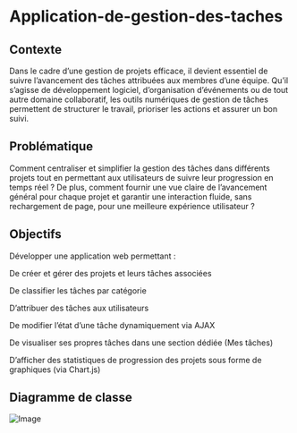 # Application-de-gestion-des-taches
## Contexte
Dans le cadre d’une gestion de projets efficace, il devient essentiel de suivre l’avancement des tâches attribuées aux membres d’une équipe. Qu’il s’agisse de développement logiciel, 
d’organisation d’événements ou de tout autre domaine collaboratif, les outils numériques de gestion de tâches permettent de structurer le travail, prioriser les actions et assurer un bon suivi.
## Problématique
Comment centraliser et simplifier la gestion des tâches dans différents projets tout en permettant aux utilisateurs de suivre leur progression en temps réel ?
De plus, comment fournir une vue claire de l’avancement général pour chaque projet et garantir une interaction fluide, sans rechargement de page, pour une meilleure expérience utilisateur ?
## Objectifs
Développer une application web permettant :

De créer et gérer des projets et leurs tâches associées

De classifier les tâches par catégorie

D’attribuer des tâches aux utilisateurs

De modifier l’état d’une tâche dynamiquement via AJAX

De visualiser ses propres tâches dans une section dédiée (Mes tâches)

D’afficher des statistiques de progression des projets sous forme de graphiques (via Chart.js)
##  Diagramme de classe
![Image](https://github.com/user-attachments/assets/be2d3fa8-1ff8-404b-8c58-be7db5a1d01c)
